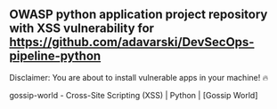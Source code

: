 ## OWASP python application project repository with XSS vulnerability for https://github.com/adavarski/DevSecOps-pipeline-python

Disclaimer: You are about to install vulnerable apps in your machine! 🔥

 gossip-world - Cross-Site Scripting (XSS) | Python | [Gossip World] 
